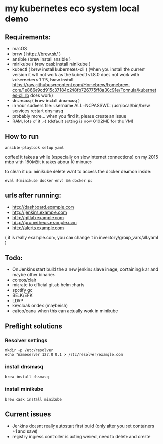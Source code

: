 # my kubernetes eco system local demo

## Requirements:
- macOS
- brew ( https://brew.sh/ )
- ansible (brew install ansible )
- minikube ( brew cask install minikube )
- kubectl ( brew install kubernetes-cli ) (when you install the current version it will not work as the kubectl v1.8.0 does not work with kubernetes v.1.7.5, brew install https://raw.githubusercontent.com/Homebrew/homebrew-core/1e866e9cd915c37184c248fb726775ff8a30c91e/Formula/kubernetes-cli.rb does work)
- dnsmasq ( brew install dnsmasq )
- in your sudoers file: username ALL=NOPASSWD: /usr/local/bin/brew services restart dnsmasq
- probably more... when you find it, please create an issue
- RAM, lots of it ;-) (default setting is now 8192MB for the VM)

## How to run
```
ansible-playbook setup.yaml
```
coffee! it takes a while (especially on slow internet connections)
on my 2015 mbp with 150MBit it takes about 10 minutes

to clean it up: minikube delete
want to access the docker deamon inside: 
```
eval $(minikube docker-env) && docker ps
```

## urls after running:
- http://dashboard.example.com
- http://jenkins.example.com
- http://gitlab.example.com
- http://prometheus.example.com
- http://alerts.example.com

( it is really example.com, you can change it in inventory/group_vars/all.yaml )

## Todo:
- On Jenkins start build the a new jenkins slave image, containing klar and maybe other binaries
- coreos/clair
- migrate to official gitlab helm charts
- spotify gc
- BELK/EFK
- LDAP
- keycloak or dex (maybeish)
- calico/canal when this can actually work in minikube


## Preflight solutions

### Resolver settings
```
mkdir -p /etc/resolver
echo "nameserver 127.0.0.1 > /etc/resolver/example.com
```

### install dnsmasq
```
brew install dnsmasq
```

### install minikube
```
brew cask install minikube
```

## Current issues
- Jenkins doesnt really autostart first build (only after you set containers +1 and save)
- registry ingress controller is acting weired, need to delete and create

